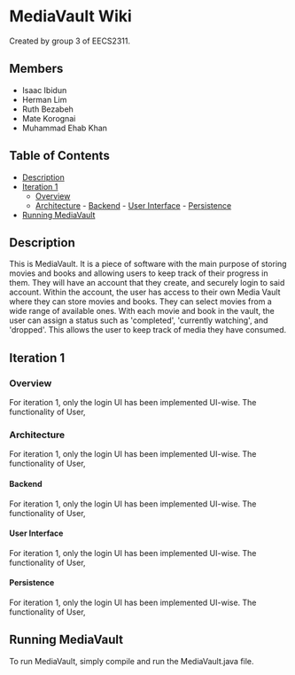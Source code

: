# MediaVault Wiki

Created by group 3 of EECS2311.

## Members 
* Isaac Ibidun
* Herman Lim
* Ruth Bezabeh
* Mate Korognai
* Muhammad Ehab Khan

## Table of Contents 
- [Description](#description)
- [Iteration 1](#review)
  - [Overview](#overview)
  - [Architecture](#architecture)
        - [Backend](#backend)
        - [User Interface](#user-interface)
        - [Persistence](#persistence)
- [Running MediaVault](#running-mediavault)

## Description
This is MediaVault. It is a piece of software with the main purpose of storing movies and books and allowing users to keep track of their progress in them. They will have an account that they create, and securely login to said account. Within the account, the user has access to their own Media Vault where they can store movies and books. They can select movies from a wide range of available ones. With each movie and book in the vault, the user can assign a status such as 'completed', 'currently watching', and 'dropped'. This allows the user to keep track of media they have consumed.

## Iteration 1 

### Overview 
For iteration 1, only the login UI has been implemented UI-wise. The functionality of User,

### Architecture
For iteration 1, only the login UI has been implemented UI-wise. The functionality of User,

#### Backend
For iteration 1, only the login UI has been implemented UI-wise. The functionality of User,

#### User Interface
For iteration 1, only the login UI has been implemented UI-wise. The functionality of User,

#### Persistence
For iteration 1, only the login UI has been implemented UI-wise. The functionality of User,

## Running MediaVault
To run MediaVault, simply compile and run the MediaVault.java file.


